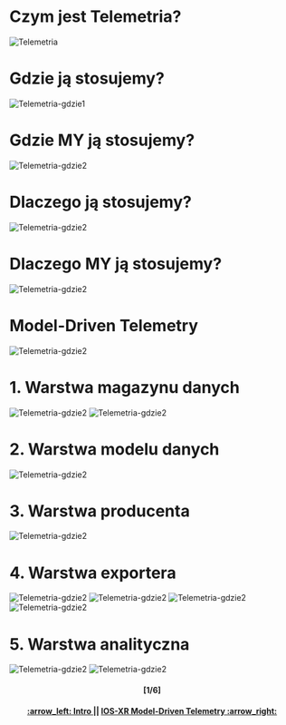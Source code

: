 # Czym jest Telemetria?
![Telemetria](/readme/theory1.png)

# Gdzie ją stosujemy?
![Telemetria-gdzie1](/readme/theory2.png)

# Gdzie MY ją stosujemy?
![Telemetria-gdzie2](/readme/theory3.png)

# Dlaczego ją stosujemy?
![Telemetria-gdzie2](/readme/theory4.png)

# Dlaczego MY ją stosujemy?
![Telemetria-gdzie2](/readme/theory5.png)

# Model-Driven Telemetry
![Telemetria-gdzie2](/readme/theory6.png)

# 1. Warstwa magazynu danych
![Telemetria-gdzie2](/readme/theory7.png)
![Telemetria-gdzie2](/readme/theory8.png)

# 2. Warstwa modelu danych
![Telemetria-gdzie2](/readme/theory10.png)

# 3. Warstwa producenta
![Telemetria-gdzie2](/readme/theory11.png)

# 4. Warstwa exportera
![Telemetria-gdzie2](/readme/theory12.png)
![Telemetria-gdzie2](/readme/theory14.png)
![Telemetria-gdzie2](/readme/theory15.png)
![Telemetria-gdzie2](/readme/theory16.png)

# 5. Warstwa analityczna
![Telemetria-gdzie2](/readme/theory13.png)
![Telemetria-gdzie2](/readme/theory9.png)

<h4 align="center">[1/6]</h4>
<h4 align="center"> <a href="../README.md"> :arrow_left: Intro </a> || <a href="/readme/1.md"> IOS-XR Model-Driven Telemetry :arrow_right: </a> </h4>
